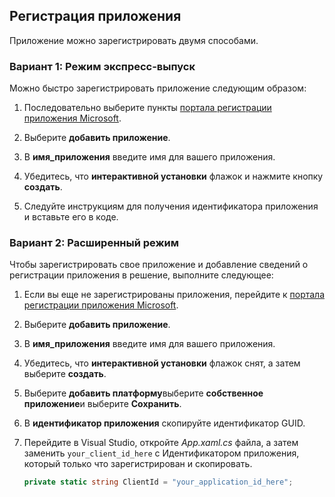 
## <a name="register-your-application"></a>Регистрация приложения
Приложение можно зарегистрировать двумя способами.

### <a name="option-1-express-mode"></a>Вариант 1: Режим экспресс-выпуск
Можно быстро зарегистрировать приложение следующим образом:
1. Последовательно выберите пункты [портала регистрации приложения Microsoft](https://apps.dev.microsoft.com/portal/register-app?appType=mobileAndDesktopApp&appTech=windowsDesktop&step=configure).

2. Выберите **добавить приложение**.

3. В **имя_приложения** введите имя для вашего приложения.

4. Убедитесь, что **интерактивной установки** флажок и нажмите кнопку **создать**.

5. Следуйте инструкциям для получения идентификатора приложения и вставьте его в коде.

### <a name="option-2-advanced-mode"></a>Вариант 2: Расширенный режим
Чтобы зарегистрировать свое приложение и добавление сведений о регистрации приложения в решение, выполните следующее:
1. Если вы еще не зарегистрированы приложения, перейдите к [портала регистрации приложения Microsoft](https://apps.dev.microsoft.com/portal/register-app).

2. Выберите **добавить приложение**.

3. В **имя_приложения** введите имя для вашего приложения. 

4. Убедитесь, что **интерактивной установки** флажок снят, а затем выберите **создать**.

5. Выберите **добавить платформу**выберите **собственное приложение**и выберите **Сохранить**.

6. В **идентификатор приложения** скопируйте идентификатор GUID.

7. Перейдите в Visual Studio, откройте *App.xaml.cs* файла, а затем заменить `your_client_id_here` с Идентификатором приложения, который только что зарегистрирован и скопировать.

    ```csharp
    private static string ClientId = "your_application_id_here";
    ```
